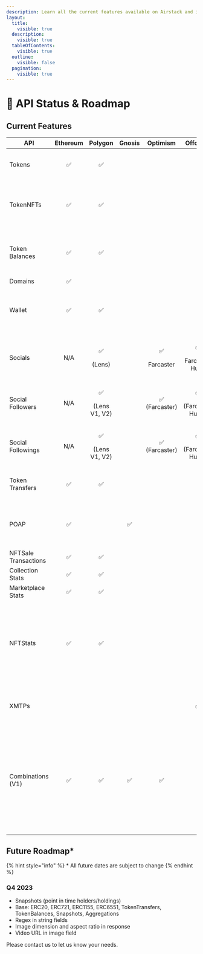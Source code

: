 ```yaml
---
description: Learn all the current features available on Airstack and its future roadmap.
layout:
  title:
    visible: true
  description:
    visible: true
  tableOfContents:
    visible: true
  outline:
    visible: false
  pagination:
    visible: true
---
```


# 🚦 API Status & Roadmap

## Current Features

<table data-full-width="true"><thead><tr><th width="136">API</th><th width="108" align="center">Ethereum</th><th width="99" align="center">Polygon</th><th width="87" align="center">Gnosis</th><th width="109" align="center">Optimism</th><th width="120" align="center">Offchain</th><th width="166">Details</th></tr></thead><tbody><tr><td>Tokens</td><td align="center">✅</td><td align="center">✅</td><td align="center"></td><td align="center"></td><td align="center"></td><td>ERC20, ERC721, ERC1155, ERC6551</td></tr><tr><td>TokenNFTs</td><td align="center">✅</td><td align="center">✅</td><td align="center"></td><td align="center"></td><td align="center"></td><td>ERC721, ERC1155, ERC6551, Metadata, Resized Images</td></tr><tr><td>Token<br>Balances</td><td align="center">✅</td><td align="center">✅</td><td align="center"></td><td align="center"></td><td align="center"></td><td>Token Holders ERC20, ERC721, ERC1155, ERC6551</td></tr><tr><td>Domains</td><td align="center">✅</td><td align="center"></td><td align="center"></td><td align="center"></td><td align="center"></td><td>ENS</td></tr><tr><td>Wallet</td><td align="center">✅</td><td align="center">✅</td><td align="center"></td><td align="center"></td><td align="center"></td><td>ERC20, ERC721, ERC1155, ERC6551, Socials, POAPs</td></tr><tr><td>Socials</td><td align="center">N/A</td><td align="center"><p>✅</p><p>(Lens)</p></td><td align="center"></td><td align="center"><p>✅</p><p>Farcaster</p></td><td align="center"><p>✅</p><p>Farcaster Hubs</p></td><td>Profile Resolver: Farcaster (Optimism), Lens (Polygon)</td></tr><tr><td>Social<br>Followers</td><td align="center">N/A</td><td align="center"><p>✅</p><p>(Lens V1, V2)</p></td><td align="center"></td><td align="center">✅<br>(Farcaster)</td><td align="center"><p>✅</p><p>(Farcaster Hubs)</p></td><td>Followers of users on Farcaster</td></tr><tr><td>Social<br>Followings</td><td align="center">N/A</td><td align="center"><p>✅</p><p>(Lens V1, V2)</p></td><td align="center"></td><td align="center">✅<br>(Farcaster)</td><td align="center"><p>✅</p><p>(Farcaster Hubs)</p></td><td>Followed by users on  Farcaster</td></tr><tr><td>Token<br>Transfers</td><td align="center">✅</td><td align="center">✅</td><td align="center"></td><td align="center"></td><td align="center"></td><td>ERC20, ERC721, ERC1155, ERC6551</td></tr><tr><td>POAP</td><td align="center">✅</td><td align="center"></td><td align="center">✅</td><td align="center"></td><td align="center"></td><td>All POAP event holders, all POAPs held by wallet, images</td></tr><tr><td>NFTSale<br>Transactions</td><td align="center">✅</td><td align="center">✅</td><td align="center"></td><td align="center"></td><td align="center"></td><td>Opensea, Blur Rarible</td></tr><tr><td>Collection<br>Stats</td><td align="center">✅</td><td align="center">✅</td><td align="center"></td><td align="center"></td><td align="center"></td><td>Opensea, Blur Rarible</td></tr><tr><td>Marketplace<br>Stats</td><td align="center">✅</td><td align="center">✅</td><td align="center"></td><td align="center"></td><td align="center"></td><td>Opensea, Blur Rarible</td></tr><tr><td>NFTStats</td><td align="center">✅</td><td align="center">✅</td><td align="center"></td><td align="center"></td><td align="center"></td><td>Opensea, Blur Rarible – Marketplace stats, Collection stats, NFT stats by day, week, month, year, lifetime</td></tr><tr><td>XMTPs</td><td align="center"></td><td align="center"></td><td align="center"></td><td align="center"></td><td align="center">✅</td><td>Lookup whether user(s) has XMTP messaging</td></tr><tr><td>Combinations (V1)</td><td align="center">✅</td><td align="center">✅</td><td align="center">✅</td><td align="center">✅</td><td align="center"></td><td>Show me who holds X and Y (e.g. Devcon POAP and BAYC, or all Farcaster users who have Farcon and Purple, or all Lens users who attended ETH Lisbon)</td></tr></tbody></table>

## Future Roadmap\*

{% hint style="info" %}
\* All future dates are subject to change
{% endhint %}

### Q4 2023

* Snapshots (point in time holders/holdings)
* Base: ERC20, ERC721, ERC1155, ERC6551, TokenTransfers, TokenBalances, Snapshots, Aggregations
* Regex in string fields
* Image dimension and aspect ratio in response
* Video URL in image field



Please contact us to let us know your needs.
